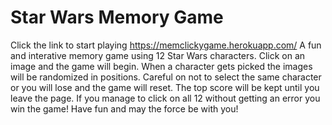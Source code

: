 # Star Wars Memory Game
Click the link to start playing https://memclickygame.herokuapp.com/
A fun and interative memory game using 12 Star Wars characters. 
Click on an image and the game will begin.
When a character gets picked the images will be randomized in positions.
Careful on not to select the same character or you will lose and the game will reset.
The top score will be kept until you leave the page.
If you manage to click on all 12 without getting an error you win the game!
Have fun and may the force be with you!
